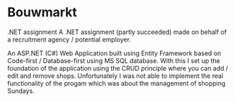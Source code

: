 # Bouwmarkt
.NET assignment
A .NET assignment (partly succeeded) made on behalf of a recruitment agency / potential employer.

An ASP.NET (C#) Web Application built using Entity Framework based on Code-first / Database-first using MS SQL database. With this I set up the foundation of the application using the CRUD principle where you can add / edit and remove shops. Unfortunately I was not able to implement the real functionality of the progam which was about the management of shopping Sundays.
